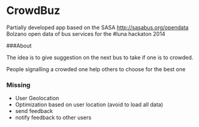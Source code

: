 CrowdBuz
===

Partially developed app based on the SASA http://sasabus.org/opendata Bolzano open data of bus services for the #luna hackaton 2014 

###About

The idea is to give suggestion on the next bus to take if one is to crowded.

People signalling a crowded one help others to choose for the best one

### Missing

- User Geolocation
- Optimization based on user location (avoid to load all data)
- send feedback
- notify feedback to other users

